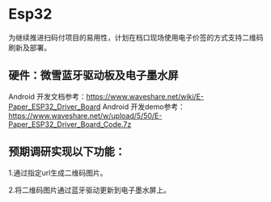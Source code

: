 # Esp32
为继续推进扫码付项目的易用性，计划在档口现场使用电子价签的方式支持二维码刷新及部署。

## 硬件：微雪蓝牙驱动板及电子墨水屏
Android 开发文档参考：https://www.waveshare.net/wiki/E-Paper_ESP32_Driver_Board
Android 开发demo参考：https://www.waveshare.net/w/upload/5/50/E-Paper_ESP32_Driver_Board_Code.7z

## 预期调研实现以下功能：
1.通过指定url生成二维码图片。    

2.将二维码图片通过蓝牙驱动更新到电子墨水屏上。   
